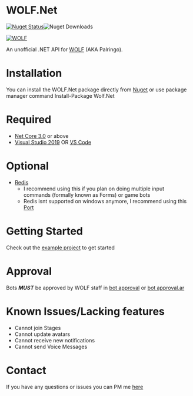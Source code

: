 # WOLF.Net
[![Nuget Status](https://img.shields.io/nuget/vpre/Wolf.Net)](https://www.nuget.org/packages/Wolf.Net/)![Nuget Downloads](https://img.shields.io/nuget/dt/WOLF.Net.svg)

[![WOLF](https://i.imgur.com/SwV8IYZ.png)](https://wolf.live/)

An unofficial .NET API for [WOLF](https://wolf.live.com/) (AKA Palringo).

# Installation 

You can install the WOLF.Net package directly from [Nuget](https://www.nuget.org/packages/Wolf.Net/) or use package manager command Install-Package Wolf.Net
 
# Required

- [Net Core 3.0](https://dotnet.microsoft.com/download/dotnet-core/3.0) or above
- [Visual Studio 2019](https://docs.microsoft.com/en-us/visualstudio/windows/?view=vs-2019) OR [VS Code](https://code.visualstudio.com/download)

# Optional

- [Redis](https://redis.io/download)
  - I recommend using this if you plan on doing multiple input commands (formally known as Forms) or game bots
  - Redis isnt supported on windows anymore, I recommend using this [Port](https://github.com/tporadowski/redis/releases/download/v5.0.10/Redis-x64-5.0.10.msi)

# Getting Started

Check out the [example project](https://github.com/dawalters1/Wolf.Net/tree/dev/WOLF.Net.Example) to get started

# Approval

Bots _**MUST**_ be approved by WOLF staff in [bot approval](http://wolflive.com/bot+approval?r=80280172) or [bot approval.ar](http://wolflive.com/bot+approval.ar?r=80280172)
 
# Known Issues/Lacking features

- Cannot join Stages
- Cannot update avatars 
- Cannot receive new notifications
- Cannot send Voice Messages

# Contact 

If you have any questions or issues you can PM me [here](http://wolf.live/u/80280172)
